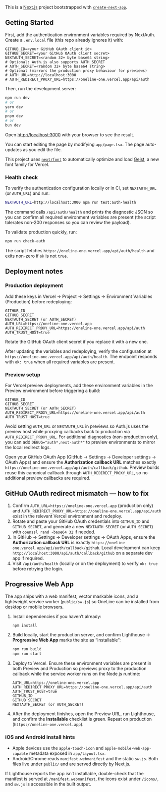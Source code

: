 This is a [Next.js](https://nextjs.org) project bootstrapped with [`create-next-app`](https://nextjs.org/docs/app/api-reference/cli/create-next-app).

## Getting Started

First, add the authentication environment variables required by NextAuth. Create a `.env.local` file (this repo already ignores it) with:

```
GITHUB_ID=<your GitHub OAuth client id>
GITHUB_SECRET=<your GitHub OAuth client secret>
NEXTAUTH_SECRET=<random 32+ byte base64 string>
# Optional: Auth.js also supports AUTH_SECRET
# AUTH_SECRET=<random 32+ byte base64 string>
# Optional (mirrors the production proxy behaviour for previews)
# AUTH_URL=http://localhost:3000
# AUTH_REDIRECT_PROXY_URL=https://oneline-one.vercel.app/api/auth
```

Then, run the development server:

```bash
npm run dev
# or
yarn dev
# or
pnpm dev
# or
bun dev
```

Open [http://localhost:3000](http://localhost:3000) with your browser to see the result.

You can start editing the page by modifying `app/page.tsx`. The page auto-updates as you edit the file.

This project uses [`next/font`](https://nextjs.org/docs/app/building-your-application/optimizing/fonts) to automatically optimize and load [Geist](https://vercel.com/font), a new font family for Vercel.

### Health check

To verify the authentication configuration locally or in CI, set `NEXTAUTH_URL` (or `AUTH_URL`) and run:

```bash
NEXTAUTH_URL=http://localhost:3000 npm run test:auth-health
```

The command calls `/api/auth/health` and prints the diagnostic JSON so you can confirm all required environment variables are present (the script tolerates non-200 responses so you can review the payload).

To validate production quickly, run:

```bash
npm run check-auth
```

The script fetches `https://oneline-one.vercel.app/api/auth/health` and exits non-zero if `ok` is not `true`.

## Deployment notes

### Production deployment

Add these keys in Vercel → Project → Settings → Environment Variables (Production) before redeploying:

```
GITHUB_ID
GITHUB_SECRET
NEXTAUTH_SECRET (or AUTH_SECRET)
AUTH_URL=https://oneline-one.vercel.app
AUTH_REDIRECT_PROXY_URL=https://oneline-one.vercel.app/api/auth
AUTH_TRUST_HOST=true
```

Rotate the GitHub OAuth client secret if you replace it with a new one.

After updating the variables and redeploying, verify the configuration at `https://oneline-one.vercel.app/api/auth/health`. The endpoint responds with `ok: true` when all required variables are present.

### Preview setup

For Vercel preview deployments, add these environment variables in the Preview environment before triggering a build:

```
GITHUB_ID
GITHUB_SECRET
NEXTAUTH_SECRET (or AUTH_SECRET)
AUTH_REDIRECT_PROXY_URL=https://oneline-one.vercel.app/api/auth
AUTH_TRUST_HOST=true
```

Avoid setting `AUTH_URL` or `NEXTAUTH_URL` in previews so Auth.js uses the preview host while proxying callbacks back to production via `AUTH_REDIRECT_PROXY_URL`. For additional diagnostics (non-production only), you can add `DEBUG="auth*,next-auth*"` to preview environments to mirror the local redirect logs.

Open your GitHub OAuth App (GitHub → Settings → Developer settings → OAuth Apps) and ensure the **Authorization callback URL** matches exactly `https://oneline-one.vercel.app/api/auth/callback/github`. Preview builds reuse this canonical callback through `AUTH_REDIRECT_PROXY_URL`, so no additional preview callbacks are required.

## GitHub OAuth redirect mismatch — how to fix

1. Confirm `AUTH_URL=https://oneline-one.vercel.app` (production only) and `AUTH_REDIRECT_PROXY_URL=https://oneline-one.vercel.app/api/auth` exist in the relevant Vercel environment and redeploy.
2. Rotate and paste your GitHub OAuth credentials into `GITHUB_ID` and `GITHUB_SECRET`, and generate a new `NEXTAUTH_SECRET` (or `AUTH_SECRET`) with `openssl rand -base64 32` if needed.
3. In GitHub → Settings → Developer settings → OAuth Apps, ensure the **Authorization callback URL** is exactly `https://oneline-one.vercel.app/api/auth/callback/github`. Local development can keep `http://localhost:3000/api/auth/callback/github` on a separate dev app if required.
4. Visit `/api/auth/health` (locally or on the deployment) to verify `ok: true` before retrying the login.

## Progressive Web App

The app ships with a web manifest, vector maskable icons, and a lightweight service worker (`public/sw.js`) so OneLine can be installed from desktop or mobile browsers.

1. Install dependencies if you haven’t already:

   ```bash
   npm install
   ```

2. Build locally, start the production server, and confirm Lighthouse → **Progressive Web App** marks the site as “Installable”:

   ```bash
   npm run build
   npm run start
   ```

3. Deploy to Vercel. Ensure these environment variables are present in both Preview and Production so previews proxy to the production callback while the service worker runs on the Node.js runtime:

   ```
   AUTH_URL=https://oneline-one.vercel.app
   AUTH_REDIRECT_PROXY_URL=https://oneline-one.vercel.app/api/auth
   AUTH_TRUST_HOST=true
   GITHUB_ID
   GITHUB_SECRET
   NEXTAUTH_SECRET (or AUTH_SECRET)
   ```

4. After the deployment finishes, open the Preview URL, run Lighthouse, and confirm the **Installable** checklist is green. Repeat on production (`https://oneline-one.vercel.app`).

### iOS and Android install hints

* Apple devices use the `apple-touch-icon` and `apple-mobile-web-app-capable` metadata exposed in `app/layout.tsx`.
* Android/Chrome reads `manifest.webmanifest` and the static `sw.js`. Both files live under `public/` and are served directly by Next.js.

If Lighthouse reports the app isn’t installable, double-check that the manifest is served at `/manifest.webmanifest`, the icons exist under `/icons/`, and `sw.js` is accessible in the built output.

